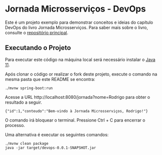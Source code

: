 # Jornada Microsserviços - DevOps

Este é um projeto exemplo para demonstrar conceitos e ideias do capítulo DevOps do livro Jornada Microsserviços. Para saber mais sobre o livro, consulte o [repositório principal](https://github.com/roanbrasil/jornada_microservicos).

## Executando o Projeto

Para executar este código na máquina local será necessário instalar o [Java 11](https://openjdk.java.net/install/).

Após clonar o código or realizar o fork deste projeto, execute o comando na mesma pasta que este README se encontra:

```
./mvnw spring-boot:run
```

Acesse a URL http://localhost:8080/jornada?nome=Rodrigo para obter o resultado a seguir.

```
{"id":1,"conteudo":"Bem-vindo à Jornada Microsserviços, Rodrigo!"}
```

O comando irá bloquear o terminal. Pressione Ctrl + C para encerrar o processo.

Uma alternativa é executar os seguintes comandos:

```
./mvnw clean package
java -jar target/devops-0.0.1-SNAPSHOT.jar
```
